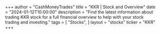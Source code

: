 +++
author = "CashMoneyTrades"
title = "KKR | Stock and Overview"
date = "2024-01-12T10:00:00"
description = "Find the latest information about trading KKR stock for a full financial overview to help with your stock trading and investing."
tags = [
"Stocks",
]
layout = "stocks"
ticker = "KKR"
+++
        


    
        